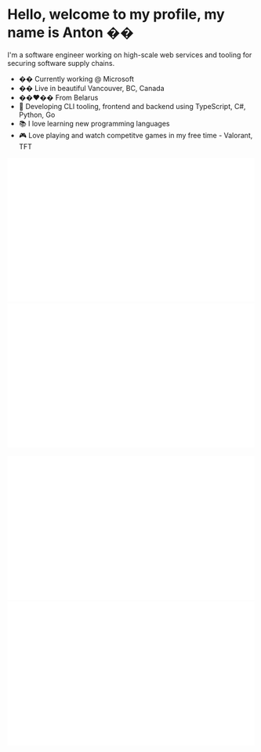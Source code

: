 # Hello, welcome to my profile, my name is Anton ��

I'm a software engineer working on high-scale web services and tooling for securing software supply chains.

- �� Currently working @ Microsoft
- �️� Live in beautiful Vancouver, BC, Canada
- ��❤️�� From Belarus
- 🔨 Developing CLI tooling, frontend and backend using TypeScript, C#, Python, Go
- 📚 I love learning new programming languages
- 🎮 Love playing and watch competitve games in my free time - Valorant, TFT

![](https://raw.githubusercontent.com/ByAgenT/github-stats/master/generated/overview.svg#gh-dark-mode-only)
![](https://raw.githubusercontent.com/ByAgenT/github-stats/master/generated/overview.svg#gh-light-mode-only)

![](https://raw.githubusercontent.com/ByAgenT/github-stats/master/generated/languages.svg#gh-dark-mode-only)
![](https://raw.githubusercontent.com/ByAgenT/github-stats/master/generated/languages.svg#gh-light-mode-only)
